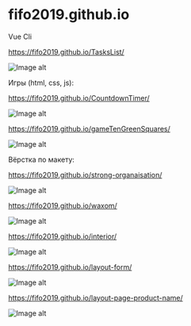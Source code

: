 # fifo2019.github.io

Vue Cli

https://fifo2019.github.io/TasksList/

![Image alt](https://github.com/fifo2019/fifo2019.github.io/blob/master/images/tasks-list.png)

Игры (html, css, js):

https://fifo2019.github.io/CountdownTimer/

![Image alt](https://github.com/fifo2019/fifo2019.github.io/blob/master/images/countDownTimer.jpg)

https://fifo2019.github.io/gameTenGreenSquares/

![Image alt](https://github.com/fifo2019/fifo2019.github.io/blob/master/images/gameTenGreenSquares.jpg)

Вёрстка по макету:

https://fifo2019.github.io/strong-organaisation/

![Image alt](https://github.com/fifo2019/fifo2019.github.io/blob/master/images/strong-organaisation.jpg)

https://fifo2019.github.io/waxom/

![Image alt](https://github.com/fifo2019/fifo2019.github.io/blob/master/images/waxom.jpg)

https://fifo2019.github.io/interior/

![Image alt](https://github.com/fifo2019/fifo2019.github.io/blob/master/images/interior.jpg)

https://fifo2019.github.io/layout-form/

![Image alt](https://github.com/fifo2019/fifo2019.github.io/blob/master/images/layout-form.jpg)

https://fifo2019.github.io/layout-page-product-name/

![Image alt](https://github.com/fifo2019/fifo2019.github.io/blob/master/images/product-name.jpg)
